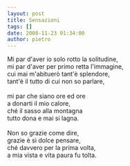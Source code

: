 ```yaml
---
layout: post
title: Sensazioni
tags: []
date: 2008-11-23 01:34:00
author: pietro
---
```

Mi par d'aver io solo rotto la solitudine,<br/>mi par d'aver per primo retta l'immagine,<br/>cui mai m'abituerò tant'è splendore,<br/>tant'è il tutto di cui non so parlare,<br/><br/>mi par che siano ore ed ore<br/>a donarti il mio calore,<br/>ché il sasso alla montagna<br/>tutto dona e mai si lagna.<br/><br/>Non so grazie come dire,<br/>grazie è sì dolce pensare,<br/>ché davvero per la prima volta,<br/>a mia vista e vita paura fu tolta.
